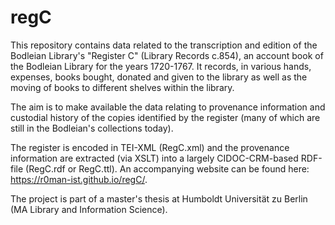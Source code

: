 # regC

This repository contains data related to the transcription and  edition of the Bodleian Library's "Register C" (Library Records c.854), an account book of the
               Bodleian Library for the years 1720-1767. It records, in various hands, expenses,
               books bought, donated and given to the library as well as the moving of books to
               different shelves within the library.
               
The aim is to make available the data relating to provenance information and custodial history of the copies identified by the register (many of which are still in the Bodleian's collections today).

The register is encoded in TEI-XML (RegC.xml) and the provenance information are extracted (via XSLT) into a largely CIDOC-CRM-based RDF-file (RegC.rdf or RegC.ttl). An accompanying website can be found here: https://r0man-ist.github.io/regC/.

The project is part of a master's thesis at Humboldt Universität zu Berlin (MA Library and Information Science).